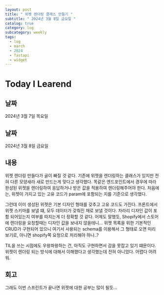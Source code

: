 ```yaml
---
layout: post
title: " 위젯 렌더링 클래스 만들기 "
subtitle: " 2024년 3월 8일 금요일 "
catalog: true
category: log
subcategory: weekly
tags:
  - log
  - march
  - 2024
  - fastapi
  - widget
---
```


# Today I Learend

## 날짜

2024년 3월 7일 목요일

## 날짜

2024년 3월 8일 금요일

## 내용

위젯 렌더링 만들다가 골이 빠질 것 같다. 기존에 위젯을 렌더링하는 클래스가 있지만 전혀 다른 모양새라 새로 만드는게 맞다고 생각했다. 똑같은 엔드포인트에서 경우에 따라 완성된 위젯을 렌더링하여 응답하거나 받은 값을 적용하여 렌더링해주어야 한다. 처음에는, 위젯이 가지고 있는 고유 코드가 param에 포함되는 지를 기준으로 생각했다.

그런데 이미 생성된 위젯은 기본 디자인 형태를 갖추고 고유 코드도 가진다. 프론트에서 위젯 스키마를 보낼 떄, 모두 데이터가 갖춰진 채로 보낼 것이다. 차라리 디자인 값이 포함 되어있는지 여부를 따지는게 더 정확할 것 같다. 어제도 말했듯, Shopify에서 스토어에 렌더링을 요청할때는 디자인 값을 보내지 않을테니… 위젯 목록을 위한 기본적인 CRUD가 구현되어 있으니 여기서 사용되는 schema를 이용해서 그 형태로 오면 미리보기로, 아니면 shopify쪽 요청으로 처리해야 하나..?

TIL을 쓰는 시점에도 우왕좌왕하는 건, 아직도 구현하면서 감을 못잡고 있기 떄문이다. 위젯이 렌더링 되는 방식에 대해서 이해했다고 생각했는데 전혀 아니었다. 어렵다 어려워.

## 회고

그래도 이번 스프린트가 끝나면 위젯에 대한 공부는 많이 될듯…
